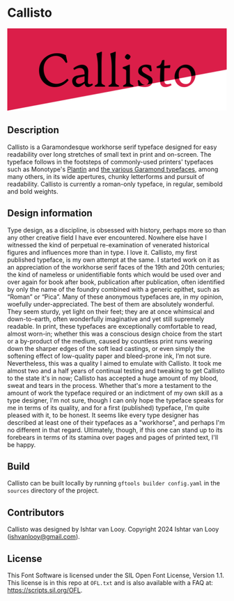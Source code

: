 # Callisto

![Callisto](documentation/Callisto-1.png)

## Description
Callisto is a Garamondesque workhorse serif typeface designed for easy readability over long stretches of small text in print and on-screen. The typeface follows in the footsteps of commonly-used printers' typefaces such as Monotype's [Plantin](https://en.wikipedia.org/wiki/Plantin_(typeface)) and [the various Garamond typefaces](https://en.wikipedia.org/wiki/Garamond), among many others, in its wide apertures, chunky letterforms and pursuit of readability.
Callisto is currently a roman-only typeface, in regular, semibold and bold weights.

## Design information
Type design, as a discipline, is obsessed with history, perhaps more so than any other creative field I have ever encountered. Nowhere else have I witnessed the kind of perpetual re-examination of venerated historical figures and influences more than in type. I love it.
Callisto, my first published typeface, is my own attempt at the same. I started work on it as an appreciation of the workhorse serif faces of the 19th and 20th centuries; the kind of nameless or unidentifiable fonts which would be used over and over again for book after book, publication after publication, often identified by only the name of the foundry combined with a generic epithet, such as “Roman” or “Pica”.
Many of these anonymous typefaces are, in my opinion, woefully under-appreciated. The best of them are absolutely wonderful. They seem sturdy, yet light on their feet; they are at once whimsical and down-to-earth, often wonderfully imaginative and yet still supremely readable. In print, these typefaces are exceptionally comfortable to read, almost worn-in; whether this was a conscious design choice from the start or a by-product of the medium, caused by countless print runs wearing down the sharper edges of the soft lead castings, or even simply the softening effect of low-quality paper and bleed-prone ink, I’m not sure. Nevertheless, this was a quality I aimed to emulate with Callisto.
It took me almost two and a half years of continual testing and tweaking to get Callisto to the state it's in now; Callisto has accepted a huge amount of my blood, sweat and tears in the process. Whether that's more a testament to the amount of work the typeface required or an indictment of my own skill as a type designer, I'm not sure, though I can only hope the typeface speaks for me in terms of its quality, and for a first (published) typeface, I'm quite pleased with it, to be honest.
It seems like every type designer has described at least one of their typefaces as a "workhorse", and perhaps I'm no different in that regard. Ultimately, though, if this one can stand up to its forebears in terms of its stamina over pages and pages of printed text, I'll be happy.

## Build
Callisto can be built locally by running
```gftools builder config.yaml```
in the `sources` directory of the project.

## Contributors
Callisto was designed by Ishtar van Looy.
Copyright 2024 Ishtar van Looy (ishvanlooy@gmail.com).

## License
This Font Software is licensed under the SIL Open Font License, Version 1.1. This license is in this repo at `OFL.txt` and is also available with a FAQ at: https://scripts.sil.org/OFL.